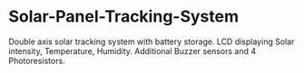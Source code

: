 # Solar-Panel-Tracking-System
Double axis solar tracking system with battery storage. LCD displaying Solar intensity, Temperature, Humidity. Additional Buzzer sensors and 4 Photoresistors.
